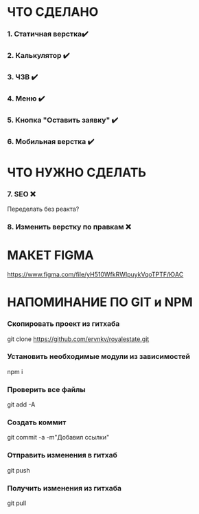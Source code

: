 # ЧТО СДЕЛАНО
### 1. Статичная верстка✔️
### 2. Калькулятор ✔️
### 3. ЧЗВ ✔️
### 4. Меню ✔️
### 5. Кнопка "Оставить заявку" ✔️
### 6. Мобильная верстка ✔️


# ЧТО НУЖНО СДЕЛАТЬ

### 7. SEO ❌
Переделать без реакта?
### 8. Изменить верстку по правкам ❌


# МАКЕТ FIGMA
https://www.figma.com/file/yH510WfkRWIpuykVqoTPTF/ЮАС


# НАПОМИНАНИЕ ПО GIT и NPM
### Скопировать проект из гитхаба
git clone https://github.com/ervnkv/royalestate.git
### Установить необходимые модули из зависимостей
npm i

### Проверить все файлы
git add -A
### Создать коммит
git commit -a -m"Добавил ссылки"
### Отправить изменения в гитхаб
git push
### Получить изменения из гитхаба
git pull

